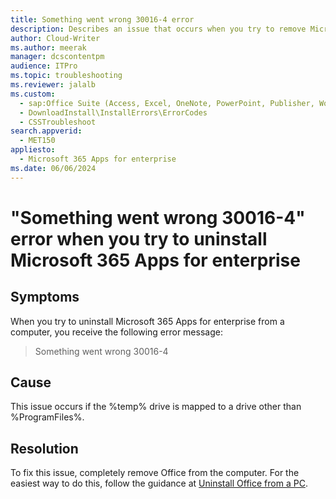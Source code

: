 ```yaml
---
title: Something went wrong 30016-4 error
description: Describes an issue that occurs when you try to remove Microsoft 365 Apps for enterprise from your computer. This triggers a 30016-4 error. A resolution is provided.
author: Cloud-Writer
ms.author: meerak
manager: dcscontentpm
audience: ITPro
ms.topic: troubleshooting
ms.reviewer: jalalb
ms.custom: 
  - sap:Office Suite (Access, Excel, OneNote, PowerPoint, Publisher, Word, Visio)\Installation, Update, Deployment,  Activation
  - DownloadInstall\InstallErrors\ErrorCodes
  - CSSTroubleshoot
search.appverid: 
  - MET150
appliesto: 
  - Microsoft 365 Apps for enterprise
ms.date: 06/06/2024
---
```


# "Something went wrong 30016-4" error when you try to uninstall Microsoft 365 Apps for enterprise

## Symptoms

When you try to uninstall Microsoft 365 Apps for enterprise from a computer, you receive the following error message:

> Something went wrong 30016-4

## Cause

This issue occurs if the %temp% drive is mapped to a drive other than %ProgramFiles%.

## Resolution

To fix this issue, completely remove Office from the computer. For the easiest way to do this, follow the guidance at [Uninstall Office from a PC](https://support.microsoft.com/office/uninstall-office-from-a-pc-9dd49b83-264a-477a-8fcc-2fdf5dbf61d8).
